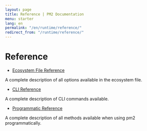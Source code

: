 ```yaml
---
layout: page
title: Reference | PM2 Documentation
menu: starter
lang: en
permalink: "/en/runtime/reference/"
redirect_from: "/runtime/reference/"
---
```


# Reference

- [Ecosystem File Reference]({{site.baseurl}}/en/runtime/references/ecosystem-file/)

A complete description of all options available in the ecosystem file.

- [CLI Reference]({{site.baseurl}}/en/runtime/references/pm2-cli/)

A complete description of CLI commands available.

- [Programmatic Reference]({{site.baseurl}}/en/runtime/references/pm2-programmatic/)

A complete description of all methods available when using pm2 programmatically.
